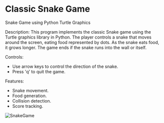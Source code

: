 <h1> Classic Snake Game </h1>

Snake Game using Python Turtle Graphics

Description:
This program implements the classic Snake game using the Turtle graphics library in Python. The player controls a snake that moves around the screen, eating food represented by dots. As the snake eats food, it grows longer. The game ends if the snake runs into the wall or itself.

Controls:
- Use arrow keys to control the direction of the snake.
- Press 'q' to quit the game.

Features:
- Snake movement.
- Food generation.
- Collision detection.
- Score tracking.

![SnakeGame](https://github.com/meenakshi0407/Classic-Snake-Game/assets/143179982/80986a71-0adf-458e-b84a-b24157f6f7af)


